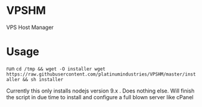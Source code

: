 # VPSHM
VPS Host Manager

# Usage
run `cd /tmp && wget -O installer wget https://raw.githubusercontent.com/platinumindustries/VPSHM/master/installer && sh installer`

Currently this only installs nodejs version 9.x . Does nothing else.
Will finish the script in due time to install and configure a full blown server like cPanel
